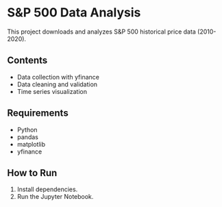 # S&P 500 Data Analysis

This project downloads and analyzes S&P 500 historical price data (2010-2020).

## Contents
- Data collection with yfinance
- Data cleaning and validation
- Time series visualization

## Requirements
- Python
- pandas
- matplotlib
- yfinance

## How to Run
1. Install dependencies.
2. Run the Jupyter Notebook.